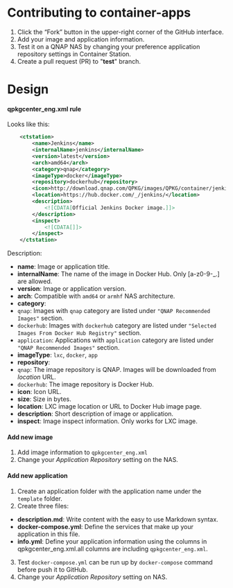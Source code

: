 # Contributing to container-apps

1. Click the “Fork” button in the upper-right corner of the GitHub interface.
2. Add your image and application information. 
3. Test it on a QNAP NAS by changing your preference application repository settings in Container Station.
4. Create a pull request (PR) to "**test**" branch.


# Design
#### qpkgcenter_eng.xml rule
Looks like this:
```xml
	<ctstation>
		<name>Jenkins</name>
		<internalName>jenkins</internalName>
		<version>latest</version>
		<arch>amd64</arch>
		<category>qnap</category>
		<imageType>docker</imageType>
		<repository>dockerhub</repository>
		<icon>http://download.qnap.com/QPKG/images/QPKG/container/jenkins_icon.png</icon>
		<location>https://hub.docker.com/_/jenkins/</location>
		<description>
			<![CDATA[Official Jenkins Docker image.]]>
		</description>
		<inspect>
			<![CDATA[]]>
		</inspect>
	</ctstation>
```

Description:
 - **name**: Image or application title.
 - **internalName**: The name of the image in Docker Hub. Only [a-z0-9-_.] are allowed.
 - **version**: Image or application version.
 - **arch**: Compatible with `amd64` or `armhf` NAS architecture.
 - **category**: 
  - `qnap`: Images with `qnap` category are listed under `"QNAP Recommended Images"` section.
  - `dockerhub`: Images with `dockerhub` category are listed under `"Selected Images From Docker Hub Registry"` section.
  - `application`: Applications with `application` category are listed under `"QNAP Recommended Images"` section.
 - **imageType**: `lxc`, `docker`, `app`
 - **repository**: 
  - `qnap`: The image repository is QNAP. Images will be downloaded from *location* URL.
  - `dockerhub`: The image repository is Docker Hub.
 - **icon**: Icon URL.
 - **size**: Size in bytes.
 - **location**: LXC image location or URL to Docker Hub image page.
 - **description**: Short description of image or application.
 - **inspect**: Image inspect information. Only works for LXC image.

#### Add new image
1. Add image information to `qpkgcenter_eng.xml`
2. Change your *Application Repository* setting on the NAS.


#### Add new application
1. Create an application folder with the application name under the `template` folder.
2. Create three files:
  - **description.md**: Write content with the easy to use Markdown syntax.
  - **docker-compose.yml**: Define the services that make up your application in this file.
  - **info.yml**: Define your application information using the columns in qpkgcenter_eng.xml.all columns are including `qpkgcenter_eng.xml`.
3. Test `docker-compose.yml` can be run up by `docker-compose` command before push it to GitHub.
4. Change your *Application Repository* setting on NAS.
